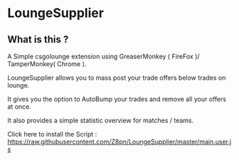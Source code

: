 # LoungeSupplier
## What is this ?
A Simple csgolounge extension using GreaserMonkey ( FireFox )/ TamperMonkey( Chrome ).

LoungeSupplier allows you to mass post your trade offers below trades on lounge.

It gives you the option to AutoBump your trades and remove all your offers at once.

It also provides a simple statistic overview for matches / teams.

Click here to install the Script : https://raw.githubusercontent.com/Z8pn/LoungeSupplier/master/main.user.js



